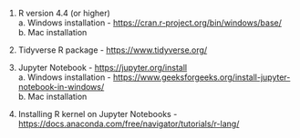 1. R version 4.4 (or higher)<br>
   a. Windows installation - https://cran.r-project.org/bin/windows/base/<br>
   b. Mac installation <br>

2. Tidyverse R package - https://www.tidyverse.org/

3. Jupyter Notebook - https://jupyter.org/install<br>
   a. Windows installation - https://www.geeksforgeeks.org/install-jupyter-notebook-in-windows/<br>
   b. Mac installation <br>

4. Installing R kernel on Jupyter Notebooks - https://docs.anaconda.com/free/navigator/tutorials/r-lang/

